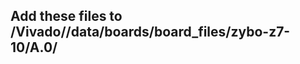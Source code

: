 ## Add these files to <Xilinx Install Directory>/Vivado/<Version>/data/boards/board_files/zybo-z7-10/A.0/